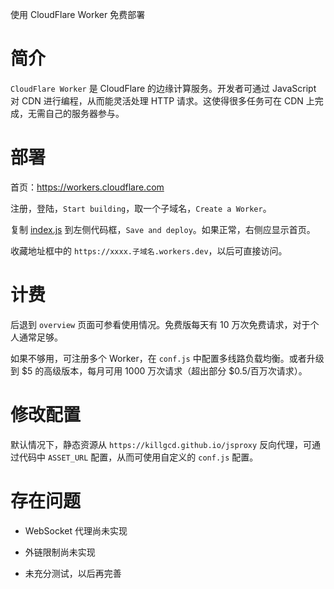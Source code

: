 使用 CloudFlare Worker 免费部署


# 简介

`CloudFlare Worker` 是 CloudFlare 的边缘计算服务。开发者可通过 JavaScript 对 CDN 进行编程，从而能灵活处理 HTTP 请求。这使得很多任务可在 CDN 上完成，无需自己的服务器参与。


# 部署

首页：https://workers.cloudflare.com

注册，登陆，`Start building`，取一个子域名，`Create a Worker`。

复制 [index.js](https://raw.githubusercontent.com/EtherDream/jsproxy/master/cf-worker/index.js) 到左侧代码框，`Save and deploy`。如果正常，右侧应显示首页。

收藏地址框中的 `https://xxxx.子域名.workers.dev`，以后可直接访问。


# 计费

后退到 `overview` 页面可参看使用情况。免费版每天有 10 万次免费请求，对于个人通常足够。

如果不够用，可注册多个 Worker，在 `conf.js` 中配置多线路负载均衡。或者升级到 $5 的高级版本，每月可用 1000 万次请求（超出部分 $0.5/百万次请求）。


# 修改配置

默认情况下，静态资源从 `https://killgcd.github.io/jsproxy` 反向代理，可通过代码中 `ASSET_URL` 配置，从而可使用自定义的 `conf.js` 配置。


# 存在问题

* WebSocket 代理尚未实现

* 外链限制尚未实现

* 未充分测试，以后再完善
